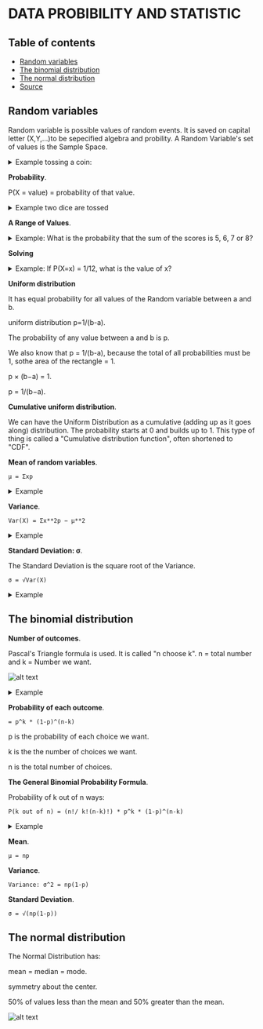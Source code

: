 #   DATA PROBIBILITY AND STATISTIC
## Table of contents
- [Random variables](#Random-variables)
- [The binomial distribution](#The-binomial-distribution)
- [The normal distribution](#The-normal-distribution)
- [Source](https://www.mathsisfun.com/data/confidence-interval.html)

## Random variables

Random variable is possible values of random events. It is saved on capital letter (X,Y,...)to be sepecified algebra and probility. A Random Variable's set of values is the Sample Space.

<details>
<summary>Example tossing a coin:</summary>

we could get Heads or Tails.Let's give them the values Heads=0 and Tails=1 and we have a Random Variable "X":

X = random variable.

possible value = 0 or 1.

random event = Head or Tails.

X = {0, 1} = sample space

</details>

**Probability**.

P(X = value) = probability of that value.

<details>
<summary>Example two dice are tossed</summary>

The Random Variable is X = "The sum of the scores on the two dice".

1st Die : 1	2	3	4	5	6.

2nd Die	1	2	3	4	5	6	7.

Let's make a table of all possible values:

2	3	4	5	6	7	8
3	4	5	6	7	8	9
4	5	6	7	8	9	10
5	6	7	8	9	10	11
6	7	8	9	10	11	12

There are 6 × 6 = 36 possible outcomes, and the Sample Space (which is the sum of the scores on the two dice) is {2, 3, 4, 5, 6, 7, 8, 9, 10, 11, 12}.

Let's count how often each value occurs, and work out the probabilities:

2 occurs just once, so P(X = 2) = 1/36.

3 occurs twice, so P(X = 3) = 2/36 = 1/18.

4 occurs three times, so P(X = 4) = 3/36 = 1/12.

5 occurs four times, so P(X = 5) = 4/36 = 1/9.

6 occurs five times, so P(X = 6) = 5/36.

7 occurs six times, so P(X = 7) = 6/36 = 1/6.

8 occurs five times, so P(X = 8) = 5/36.

9 occurs four times, so P(X = 9) = 4/36 = 1/9.

10 occurs three times, so P(X = 10) = 3/36 = 1/12.

11 occurs twice, so P(X = 11) = 2/36 = 1/18.

12 occurs just once, so P(X = 12) = 1/36.

</details>

**A Range of Values**.

<details>
<summary>Example: What is the probability that the sum of the scores is 5, 6, 7 or 8?</summary>

In other words: What is P(5 ≤ X ≤ 8)?.

P(5 ≤ X ≤ 8) = P(X=5) + P(X=6) + P(X=7) + P(X=8).

             = (4+5+6+5)/36.

             = 20/36.

             = 5/9.

</details>

**Solving**

<details>
<summary>Example: If P(X=x) = 1/12, what is the value of x?</summary>

P(X=4) = 1/12, and P(X=10) = 1/12.

So there are two solutions: x = 4 or x = 10.

Notice the different uses of X and x:

X is the Random Variable "The sum of the scores on the two dice".

x is a value that X can take.

</details>

**Uniform distribution**

It has equal probability for all values of the Random variable between a and b.

uniform distribution p=1/(b-a).

The probability of any value between a and b is p.

We also know that p = 1/(b-a), because the total of all probabilities must be 1, sothe area of the rectangle = 1.

p × (b−a) = 1.

p = 1/(b−a).

**Cumulative uniform distribution**.

We can have the Uniform Distribution as a cumulative (adding up as it goes along) distribution. The probability starts at 0 and builds up to 1. This type of thing is called a "Cumulative distribution function", often shortened to "CDF".

**Mean of random variables**.

```
μ = Σxp
```
<details>
<summary>Example</summary>
x  	  1  	  2  	  3  	  4  	  5  	  6.

p	0.1	0.1	0.1	0.1	0.1	0.5.

xp	0.1	0.2	0.3	0.4	0.5	3.

μ = Σxp = 0.1+0.2+0.3+0.4+0.5+3 = 4.5.

The expected value is 4.5.

</details>

**Variance**.

```
Var(X) = Σx**2p − μ**2
```
<details>
<summary>Example</summary>
x  	  1  	  2  	  3  	  4  	  5  	  6.

p	0.1	0.1	0.1	0.1	0.1	0.5.

x2p	0.1	0.4	0.9	1.6	2.5	18.

Σx2p = 0.1+0.4+0.9+1.6+2.5+18 = 23.5.

Var(X) = Σx\*\*2p − μ\*\*2 = 23.5 - 4.52 = 3.25.

The variance is 3.25.

</details>

**Standard Deviation: σ**.

The Standard Deviation is the square root of the Variance.

```
σ = √Var(X)
```
<details>

<summary>Example</summary>

x  	  1  	  2  	  3  	  4  	  5  	  6.

p	0.1	0.1	0.1	0.1	0.1	0.5.

x2p	0.1	0.4	0.9	1.6	2.5	18.

σ = √Var(X) = √3.25 = 1.803.

The Standard Deviation is 1.803.

</details>

## The binomial distribution

**Number of outcomes**.

Pascal's Triangle formula is used. It is called "n choose k". n = total number and k = Number we want.

![alt text](https://github.com/LamPhuocGiau/Data_Engineer/blob/main/Theories/Images/pascal_triangle.png)

<details>

<summary>Example</summary>

Example: with 3 tosses, what are the chances of 2 Heads?

We have n=3 and k=2:

n!/k!(n-k)! = 3!/2!(3-2)! = (3×2×1)/(2×1 × 1) = 3.

So there are 3 outcomes that have "2 Heads".

</details>

**Probability of each outcome**.

```
= p^k * (1-p)^(n-k)
```
p is the probability of each choice we want.

k is the the number of choices we want.

n is the total number of choices.

**The General Binomial Probability Formula**.

Probability of k out of n ways:

```
P(k out of n) = (n!/ k!(n-k)!) * p^k * (1-p)^(n-k)
```
<details>
<summary>Example</summary>

Example: Sam says "70% choose chicken, so 7 of the next 10 customers should choose chicken" ... what are the chances Sam is right?. So we have:

p = 0.7.

n = 10.

k = 7.

And we get:

p^k * (1-p)^(n-k) =0.7^7 * (1-0.7)^(10-7) =0.7^7 * (0.3)^(3) =0.0022235661.

That is the probability of each outcome.

And the total number of those outcomes is:

(n!) / (k!(n-k)!) = (10!) / (7!(10-7)!) = (10×9×8×7×6×5×4×3×2×1) / (7×6×5×4×3×2×1 × 3×2×1) = (10×9×8)/(3×2×1) =120.

And we get:

Number of outcomes we want	   	Probability ofeach outcome	 	 
            120	  ×  	                0.0022235661	  =  	0.266827932.
 
So the probability of 7 out of 10 choosing chicken is only about 27%.

Moral of the story: even though the long-run average is 70%, don't expect 7 out of the next 10.

</details>

**Mean**.

```
μ = np
```
**Variance**.

```
Variance: σ^2 = np(1-p)
```
**Standard Deviation**.

```
σ = √(np(1-p))
```
## The normal distribution

The Normal Distribution has:

mean = median = mode.

symmetry about the center.

50% of values less than the mean and 50% greater than the mean.

![alt text](https://github.com/LamPhuocGiau/Data_Engineer/blob/main/Theories/Images/normal_distribution.svg)

